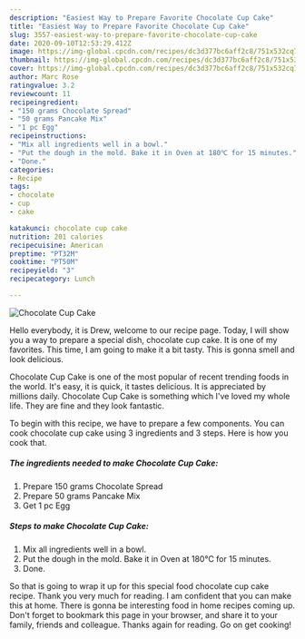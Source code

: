```yaml
---
description: "Easiest Way to Prepare Favorite Chocolate Cup Cake"
title: "Easiest Way to Prepare Favorite Chocolate Cup Cake"
slug: 3557-easiest-way-to-prepare-favorite-chocolate-cup-cake
date: 2020-09-10T12:53:29.412Z
image: https://img-global.cpcdn.com/recipes/dc3d377bc6aff2c8/751x532cq70/chocolate-cup-cake-recipe-main-photo.jpg
thumbnail: https://img-global.cpcdn.com/recipes/dc3d377bc6aff2c8/751x532cq70/chocolate-cup-cake-recipe-main-photo.jpg
cover: https://img-global.cpcdn.com/recipes/dc3d377bc6aff2c8/751x532cq70/chocolate-cup-cake-recipe-main-photo.jpg
author: Marc Rose
ratingvalue: 3.2
reviewcount: 11
recipeingredient:
- "150 grams Chocolate Spread"
- "50 grams Pancake Mix"
- "1 pc Egg"
recipeinstructions:
- "Mix all ingredients well in a bowl."
- "Put the dough in the mold. Bake it in Oven at 180℃ for 15 minutes."
- "Done."
categories:
- Recipe
tags:
- chocolate
- cup
- cake

katakunci: chocolate cup cake 
nutrition: 201 calories
recipecuisine: American
preptime: "PT32M"
cooktime: "PT50M"
recipeyield: "3"
recipecategory: Lunch

---
```



![Chocolate Cup Cake](https://img-global.cpcdn.com/recipes/dc3d377bc6aff2c8/751x532cq70/chocolate-cup-cake-recipe-main-photo.jpg)

Hello everybody, it is Drew, welcome to our recipe page. Today, I will show you a way to prepare a special dish, chocolate cup cake. It is one of my favorites. This time, I am going to make it a bit tasty. This is gonna smell and look delicious.



Chocolate Cup Cake is one of the most popular of recent trending foods in the world. It's easy, it is quick, it tastes delicious. It is appreciated by millions daily. Chocolate Cup Cake is something which I've loved my whole life. They are fine and they look fantastic.


To begin with this recipe, we have to prepare a few components. You can cook chocolate cup cake using 3 ingredients and 3 steps. Here is how you cook that.

<!--inarticleads1-->

##### The ingredients needed to make Chocolate Cup Cake:

1. Prepare 150 grams Chocolate Spread
1. Prepare 50 grams Pancake Mix
1. Get 1 pc Egg




<!--inarticleads2-->

##### Steps to make Chocolate Cup Cake:

1. Mix all ingredients well in a bowl.
1. Put the dough in the mold. Bake it in Oven at 180℃ for 15 minutes.
1. Done.




So that is going to wrap it up for this special food chocolate cup cake recipe. Thank you very much for reading. I am confident that you can make this at home. There is gonna be interesting food in home recipes coming up. Don't forget to bookmark this page in your browser, and share it to your family, friends and colleague. Thanks again for reading. Go on get cooking!
